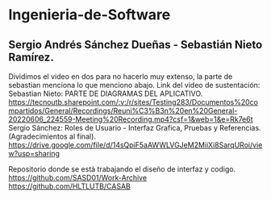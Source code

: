 # Ingenieria-de-Software

## Sergio Andrés Sánchez Dueñas - Sebastián Nieto Ramírez.
Dividimos el video en dos para no hacerlo muy extenso, la parte de sebastian menciona lo que menciono abajo.
Link del video de sustentación: 
Sebastian Nieto: PARTE DE DIAGRAMAS DEL APLICATIVO.
https://tecnoutb.sharepoint.com/:v:/r/sites/Testing283/Documentos%20compartidos/General/Recordings/Reuni%C3%B3n%20en%20General-20220606_224559-Meeting%20Recording.mp4?csf=1&web=1&e=Rk7e6t
Sergio Sánchez: Roles de Usuario - Interfaz Grafica, Pruebas y Referencias. (Agradecimientos al final).
https://drive.google.com/file/d/14sQpiF5aAWWLVGJeM2MiiXi8SarqURoi/view?usp=sharing

Repositorio donde se está trabajando el diseño de interfaz y codigo.
https://github.com/SASD01/Work-Archive
https://github.com/HLTLUTB/CASAB
